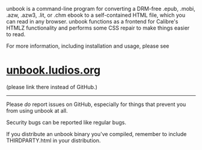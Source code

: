 unbook is a command-line program for converting a DRM-free .epub, .mobi,
.azw, .azw3, .lit, or .chm ebook to a self-contained HTML file, which you
can read in any browser. unbook functions as a frontend for Calibre's HTMLZ
functionality and performs some CSS repair to make things easier to read.

For more information, including installation and usage, please see
<h1><a href="https://unbook.ludios.org/">unbook.ludios.org</a></h1>

(please link there instead of GitHub.)

<hr>

Please *do* report issues on GitHub, especially for things that prevent you
from using unbook at all.

Security bugs can be reported like regular bugs.

If you distribute an unbook binary you've compiled, remember to include
THIRDPARTY.html in your distribution.

